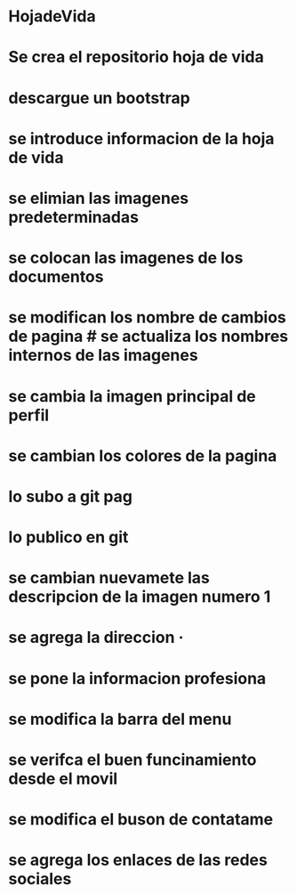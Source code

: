 # HojadeVida
# Se crea el repositorio hoja de vida 
# descargue un bootstrap 
# se introduce informacion de la hoja de vida 
# se elimian las imagenes predeterminadas
# se colocan las imagenes de los documentos
# se modifican los nombre de cambios de pagina # se actualiza los nombres internos de las imagenes 
# se cambia la imagen principal de perfil 
# se cambian los colores de la pagina 
# lo subo a git pag
# lo publico en git 
# se cambian nuevamete las descripcion de la imagen numero 1
# se agrega la direccion ·
# se pone la informacion profesiona
# se modifica la barra del menu
# se verifca el buen funcinamiento desde el movil
# se modifica el buson de contatame 
# se agrega los enlaces de las redes sociales


